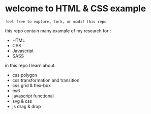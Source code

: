 **welcome to HTML & CSS example**
===

`feel free to explore, fork, or modif this repo`

this repo contain many example of my research for :
- HTML
- CSS
- Javascript
- SASS

in this repo I learn about:
- css polygon
- css transformation and transition
- css grid & flex-box
- es6
- javascript functional 
- svg & css
- js drag & drop